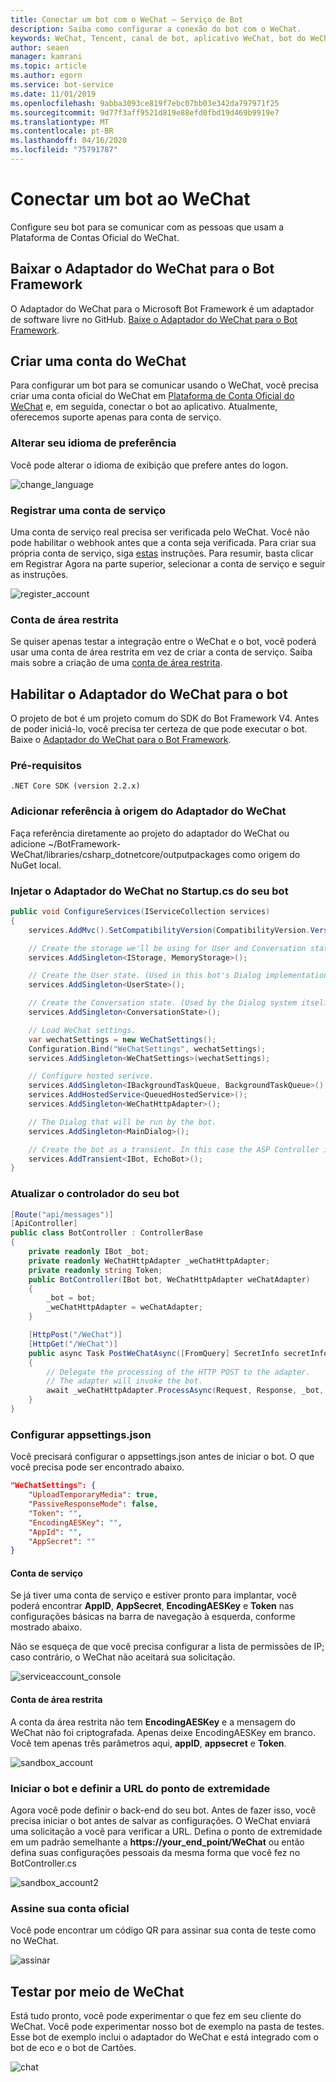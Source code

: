 ```yaml
---
title: Conectar um bot com o WeChat – Serviço de Bot
description: Saiba como configurar a conexão do bot com o WeChat.
keywords: WeChat, Tencent, canal de bot, aplicativo WeChat, bot do WeChat, ID do aplicativo, Segredo do Aplicativo, credenciais
author: seaen
manager: kamrani
ms.topic: article
ms.author: egorn
ms.service: bot-service
ms.date: 11/01/2019
ms.openlocfilehash: 9abba3093ce819f7ebc07bb03e342da797971f25
ms.sourcegitcommit: 9d77f3aff9521d819e88efd0fbd19d469b9919e7
ms.translationtype: MT
ms.contentlocale: pt-BR
ms.lasthandoff: 04/16/2020
ms.locfileid: "75791787"
---
```

# <a name="connect-a-bot-to-wechat"></a>Conectar um bot ao WeChat

Configure seu bot para se comunicar com as pessoas que usam a Plataforma de Contas Oficial do WeChat.

## <a name="download-wechat-adapter-for-bot-framework"></a>Baixar o Adaptador do WeChat para o Bot Framework

O Adaptador do WeChat para o Microsoft Bot Framework é um adaptador de software livre no GitHub. [Baixe o Adaptador do WeChat para o Bot Framework](https://github.com/microsoft/BotFramework-WeChat/).

## <a name="create-a-wechat-account"></a>Criar uma conta do WeChat

Para configurar um bot para se comunicar usando o WeChat, você precisa criar uma conta oficial do WeChat em [Plataforma de Conta Oficial do WeChat](https://mp.weixin.qq.com/?lang=en_US) e, em seguida, conectar o bot ao aplicativo. Atualmente, oferecemos suporte apenas para conta de serviço.

### <a name="change-your-prefer-language"></a>Alterar seu idioma de preferência

Você pode alterar o idioma de exibição que prefere antes do logon.

 ![change_language](./media/channels/wechat-change-language.png)

### <a name="register-a-service-account"></a>Registrar uma conta de serviço

Uma conta de serviço real precisa ser verificada pelo WeChat. Você não pode habilitar o webhook antes que a conta seja verificada. Para criar sua própria conta de serviço, siga [estas](https://kf.qq.com/product/weixinmp.html#hid=87) instruções.
Para resumir, basta clicar em Registrar Agora na parte superior, selecionar a conta de serviço e seguir as instruções.

 ![register_account](./media/channels/wechat-register-account.png)

### <a name="sandbox-account"></a>Conta de área restrita

Se quiser apenas testar a integração entre o WeChat e o bot, você poderá usar uma conta de área restrita em vez de criar a conta de serviço. Saiba mais sobre a criação de uma [conta de área restrita](https://mp.weixin.qq.com/debug/cgi-bin/sandbox?t=sandbox/login).

## <a name="enable-wechat-adapter-to-bot"></a>Habilitar o Adaptador do WeChat para o bot

O projeto de bot é um projeto comum do SDK do Bot Framework V4. Antes de poder iniciá-lo, você precisa ter certeza de que pode executar o bot. Baixe o [Adaptador do WeChat para o Bot Framework](https://github.com/microsoft/BotFramework-WeChat/).

### <a name="prerequisites"></a>Pré-requisitos

    .NET Core SDK (version 2.2.x)

### <a name="add-reference-to-wechat-adapter-source"></a>Adicionar referência à origem do Adaptador do WeChat

Faça referência diretamente ao projeto do adaptador do WeChat ou adicione ~/BotFramework-WeChat/libraries/csharp_dotnetcore/outputpackages como origem do NuGet local.

### <a name="inject-wechat-adapter-in-your-bot-startupcs"></a>Injetar o Adaptador do WeChat no Startup.cs do seu bot

```csharp
public void ConfigureServices(IServiceCollection services)
{
    services.AddMvc().SetCompatibilityVersion(CompatibilityVersion.Version_2_2);

    // Create the storage we'll be using for User and Conversation state. (Memory is great for testing purposes.)
    services.AddSingleton<IStorage, MemoryStorage>();

    // Create the User state. (Used in this bot's Dialog implementation.)
    services.AddSingleton<UserState>();

    // Create the Conversation state. (Used by the Dialog system itself.)
    services.AddSingleton<ConversationState>();

    // Load WeChat settings.
    var wechatSettings = new WeChatSettings();
    Configuration.Bind("WeChatSettings", wechatSettings);
    services.AddSingleton<WeChatSettings>(wechatSettings);

    // Configure hosted serivce.
    services.AddSingleton<IBackgroundTaskQueue, BackgroundTaskQueue>();
    services.AddHostedService<QueuedHostedService>();
    services.AddSingleton<WeChatHttpAdapter>();

    // The Dialog that will be run by the bot.
    services.AddSingleton<MainDialog>();

    // Create the bot as a transient. In this case the ASP Controller is expecting an IBot.
    services.AddTransient<IBot, EchoBot>();
}
```

### <a name="update-your-bot-controller"></a>Atualizar o controlador do seu bot

```csharp
[Route("api/messages")]
[ApiController]
public class BotController : ControllerBase
{  
    private readonly IBot _bot;
    private readonly WeChatHttpAdapter _weChatHttpAdapter;
    private readonly string Token;
    public BotController(IBot bot, WeChatHttpAdapter weChatAdapter)
    {
        _bot = bot;
        _weChatHttpAdapter = weChatAdapter;
    }

    [HttpPost("/WeChat")]
    [HttpGet("/WeChat")]
    public async Task PostWeChatAsync([FromQuery] SecretInfo secretInfo)
    {
        // Delegate the processing of the HTTP POST to the adapter.
        // The adapter will invoke the bot.
        await _weChatHttpAdapter.ProcessAsync(Request, Response, _bot, secretInfo);
    }
}
```

### <a name="setup-appsettingsjson"></a>Configurar appsettings.json

Você precisará configurar o appsettings.json antes de iniciar o bot. O que você precisa pode ser encontrado abaixo.

```json
"WeChatSettings": {
    "UploadTemporaryMedia": true,
    "PassiveResponseMode": false,
    "Token": "",
    "EncodingAESKey": "",
    "AppId": "",
    "AppSecret": ""
}
```

#### <a name="service-account"></a>Conta de serviço

Se já tiver uma conta de serviço e estiver pronto para implantar, você poderá encontrar **AppID**, **AppSecret**, **EncodingAESKey** e **Token** nas configurações básicas na barra de navegação à esquerda, conforme mostrado abaixo.

Não se esqueça de que você precisa configurar a lista de permissões de IP; caso contrário, o WeChat não aceitará sua solicitação.

 ![serviceaccount_console](./media/channels/wechat-serviceaccount-console.png)

#### <a name="sandbox-account"></a>Conta de área restrita

A conta da área restrita não tem **EncodingAESKey** e a mensagem do WeChat não foi criptografada. Apenas deixe EncodingAESKey em branco. Você tem apenas três parâmetros aqui, **appID**, **appsecret** e **Token**.

 ![sandbox_account](./media/channels/wechat-sandbox-account.png)

### <a name="start-bot-and-set-endpoint-url"></a>Iniciar o bot e definir a URL do ponto de extremidade

Agora você pode definir o back-end do seu bot. Antes de fazer isso, você precisa iniciar o bot antes de salvar as configurações. O WeChat enviará uma solicitação a você para verificar a URL.
Defina o ponto de extremidade em um padrão semelhante a **https://your_end_point/WeChat** ou então defina suas configurações pessoais da mesma forma que você fez no BotController.cs

 ![sandbox_account2](./media/channels/wechat-sandbox-account-2.png)

### <a name="subscribe-your-official-account"></a>Assine sua conta oficial

Você pode encontrar um código QR para assinar sua conta de teste como no WeChat.

 ![assinar](./media/channels/wechat-subscribe.png)

## <a name="test-through-wechat"></a>Testar por meio de WeChat

Está tudo pronto, você pode experimentar o que fez em seu cliente do WeChat. Você pode experimentar nosso bot de exemplo na pasta de testes. Esse bot de exemplo inclui o adaptador do WeChat e está integrado com o bot de eco e o bot de Cartões.

 ![chat](./media/channels/wechat-chat.png)
